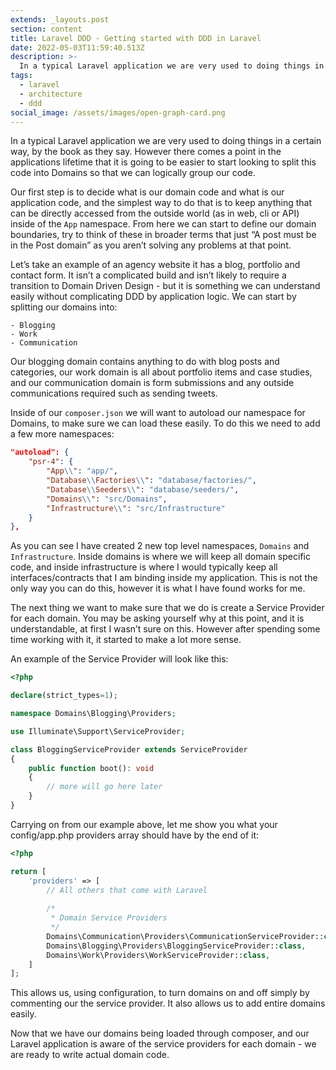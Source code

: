 ```yaml
---
extends: _layouts.post
section: content
title: Laravel DDD - Getting started with DDD in Laravel
date: 2022-05-03T11:59:40.513Z
description: >-
  In a typical Laravel application we are very used to doing things in a certain way, by the book as they say. However there comes a point in the applications lifetime that it is going to be easier to start looking to split this code into Domains so that we can logically group our code.
tags:
  - laravel
  - architecture
  - ddd
social_image: /assets/images/open-graph-card.png
---
```

In a typical Laravel application we are very used to doing things in a certain way, by the book as they say. However there comes a point in the applications lifetime that it is going to be easier to start looking to split this code into Domains so that we can logically group our code.

Our first step is to decide what is our domain code and what is our application code, and the simplest way to do that is to keep anything that can be directly accessed from the outside world (as in web, cli or API) inside of the `App` namespace. From here we can start to define our domain boundaries, try to think of these in broader terms that just “A post must be in the Post domain” as you aren’t solving any problems at that point.

Let’s take an example of an agency website it has a blog, portfolio and contact form. It isn’t a complicated build and isn’t likely to require a transition to Domain Driven Design - but it is something we can understand easily without complicating DDD by application logic. We can start by splitting our domains into:

    - Blogging
    - Work
    - Communication

Our blogging domain contains anything to do with blog posts and categories, our work domain is all about portfolio items and case studies, and our communication domain is form submissions and any outside communications required such as sending tweets.

Inside of our `composer.json` we will want to autoload our namespace for Domains, to make sure we can load these easily. To do this we need to add a few more namespaces:

```json
"autoload": {
    "psr-4": {
        "App\\": "app/",
        "Database\\Factories\\": "database/factories/",
        "Database\\Seeders\\": "database/seeders/",
        "Domains\\": "src/Domains",
        "Infrastructure\\": "src/Infrastructure"
    }
},
```

As you can see I have created 2 new top level namespaces, `Domains` and `Infrastructure`. Inside domains is where we will keep all domain specific code, and inside infrastructure is where I would typically keep all interfaces/contracts that I am binding inside my application. This is not the only way you can do this, however it is what I have found works for me.

The next thing we want to make sure that we do is create a Service Provider for each domain. You may be asking yourself why at this point, and it is understandable, at first I wasn’t sure on this. However after spending some time working with it, it started to make a lot more sense.

An example of the Service Provider will look like this:

```php
<?php

declare(strict_types=1);

namespace Domains\Blogging\Providers;

use Illuminate\Support\ServiceProvider;

class BloggingServiceProvider extends ServiceProvider
{
    public function boot(): void
    {
        // more will go here later
    }
}
```

Carrying on from our example above, let me show you what your config/app.php providers array should have by the end of it:

```php
<?php

return [
    'providers' => [
        // All others that come with Laravel
   
        /*
         * Domain Service Providers
         */
        Domains\Communication\Providers\CommunicationServiceProvider::class,
        Domains\Blogging\Providers\BloggingServiceProvider::class,
        Domains\Work\Providers\WorkServiceProvider::class,
    ]
];
```

This allows us, using configuration, to turn domains on and off simply by commenting our the service provider. It also allows us to add entire domains easily.

Now that we have our domains being loaded through composer, and our Laravel application is aware of the service providers for each domain - we are ready to write actual domain code.
